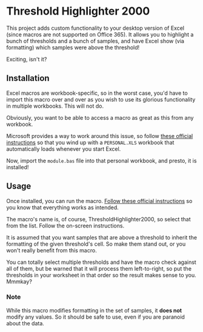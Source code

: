 # Threshold Highlighter 2000

This project adds custom functionality to your desktop version of Excel (since macros are not supported on Office 365). It allows you to highlight a bunch of thresholds and a bunch of samples, and have Excel show (via formatting) which samples were above the threshold!

Exciting, isn't it?

## Installation

Excel macros are workbook-specific, so in the worst case, you'd have to import this macro over and over as you wish to use its glorious functionality in multiple workbooks. This will not do.

Obviously, you want to be able to access a macro as great as this from any workbook.

Microsoft provides a way to work around this issue, so follow [these official instructions](https://support.office.com/en-us/article/copy-your-macros-to-a-personal-macro-workbook-aa439b90-f836-4381-97f0-6e4c3f5ee566) so that you wind up with a `PERSONAL.XLS` workbook that automatically loads whenever you start Excel.

Now, import the `module.bas` file into that personal workbook, and presto, it is installed!

## Usage

Once installed, you can run the macro. [Follow these official instructions](https://support.office.com/en-us/article/run-a-macro-5e855fd2-02d1-45f5-90a3-50e645fe3155) so you know that everything works as intended.

The macro's name is, of course, ThresholdHighlighter2000, so select that from the list. Follow the on-screen instructions.

It is assumed that you want samples that are above a threshold to inherit the formatting of the given threshold's cell. So make them stand out, or you won't really benefit from this macro. 

You can totally select multiple thresholds and have the macro check against all of them, but be warned that it will process them left-to-right, so put the thresholds in your worksheet in that order so the result makes sense to you. Mmmkay?

### Note

While this macro modifies formatting in the set of samples, it **does not** modify any values. So it should be safe to use, even if you are paranoid about the data.
